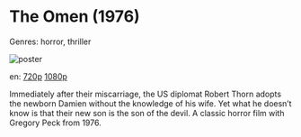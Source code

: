 # The Omen (1976)

Genres: horror, thriller

![poster](http://image.tmdb.org/t/p/w500/uY14zS4Sm2DdvFXeczFKgLgkQUP.jpg)

en:
  [720p](magnet:?xt=urn:btih:d7eee62a06a026e1c2a834c21dd72fcd105be7a7&dn=The+Omen+(1976)&tr=udp%3A%2F%2Ftracker.yify-torrents.com%2Fannounce&tr=udp%3A%2F%2Ftwig.gs%3A6969&tr=udp%3A%2F%2Ftracker.publichd.eu%2Fannounce&tr=http%3A%2F%2Ftracker.publichd.eu%2Fannounce&tr=udp%3A%2F%2Ftracker.1337x.org%3A80%2Fannounce&tr=udp%3A%2F%2Fexodus.desync.com%3A6969&tr=udp%3A%2F%2Ftracker.istole.it%3A80&tr=udp%3A%2F%2Ftracker.ccc.de%3A80%2Fannounce&tr=http%3A%2F%2Ftracker.yify-torrents.com%2Fannounce&tr=udp%3A%2F%2F9.rarbg.com%3A2710%2Fannounce&tr=udp%3A%2F%2F11.rarbg.com%2Fannounce&tr=http%3A%2F%2Ffr33dom.h33t.com%3A3310%2Fannounce&tr=http%3A%2F%2Ftracker.ex.ua%2Fannounce&tr=http%3A%2F%2Fcoppersurfer.tk%3A6969%2Fannounce&tr=udp%3A%2F%2Ftracker.publicbt.com%3A80%2Fannounce&tr=udp%3A%2F%2Ftracker.openbittorrent.com%3A80%2Fannounce&tr=udp%3A%2F%2Ftracker.prq.to%2Fannounce)
  [1080p](magnet:?xt=urn:btih:EA9D572F44B4794AF27F8D24DFDE05BB338F9ACF&tr=udp://glotorrents.pw:6969/announce&tr=udp://tracker.opentrackr.org:1337/announce&tr=udp://torrent.gresille.org:80/announce&tr=udp://tracker.openbittorrent.com:80&tr=udp://tracker.coppersurfer.tk:6969&tr=udp://tracker.leechers-paradise.org:6969&tr=udp://p4p.arenabg.ch:1337&tr=udp://tracker.internetwarriors.net:1337)
  


Immediately after their miscarriage, the US diplomat Robert Thorn adopts the newborn Damien without the knowledge of his wife. Yet what he doesn’t know is that their new son is the son of the devil. A classic horror film with Gregory Peck from 1976.